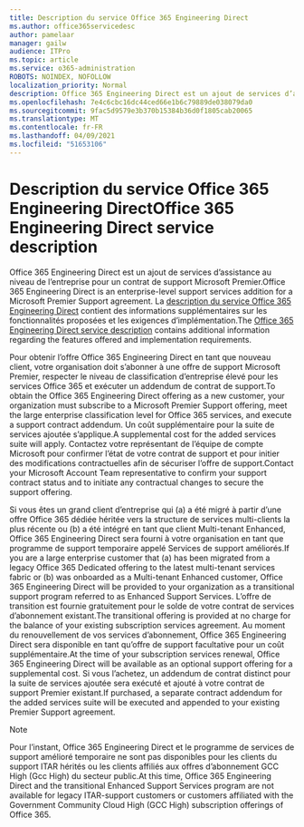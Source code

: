 ```yaml
---
title: Description du service Office 365 Engineering Direct
ms.author: office365servicedesc
author: pamelaar
manager: gailw
audience: ITPro
ms.topic: article
ms.service: o365-administration
ROBOTS: NOINDEX, NOFOLLOW
localization_priority: Normal
description: Office 365 Engineering Direct est un ajout de services d’assistance au niveau de l’entreprise pour un contrat de support Microsoft Premier. La description du service Office 365 Engineering Direct contient des informations supplémentaires sur les fonctionnalités proposées et les exigences d’implémentation.
ms.openlocfilehash: 7e4c6cbc16dc44ced66e1b6c79889de038079da0
ms.sourcegitcommit: 9fac5d9579e3b370b15384b36d0f1805cab20065
ms.translationtype: MT
ms.contentlocale: fr-FR
ms.lasthandoff: 04/09/2021
ms.locfileid: "51653106"
---
```

# <a name="office-365-engineering-direct-service-description"></a><span data-ttu-id="b744b-104">Description du service Office 365 Engineering Direct</span><span class="sxs-lookup"><span data-stu-id="b744b-104">Office 365 Engineering Direct service description</span></span>

<span data-ttu-id="b744b-105">Office 365 Engineering Direct est un ajout de services d’assistance au niveau de l’entreprise pour un contrat de support Microsoft Premier.</span><span class="sxs-lookup"><span data-stu-id="b744b-105">Office 365 Engineering Direct is an enterprise-level support services addition for a Microsoft Premier Support agreement.</span></span> <span data-ttu-id="b744b-106">La [description du service Office 365 Engineering Direct](https://github.com/MicrosoftDocs/OfficeDocs-O365ServiceDescriptions/blob/master/Office%20365%20Engineering%20Direct%20-%20Svc%20Desc%20(25mar2019).pdf) contient des informations supplémentaires sur les fonctionnalités proposées et les exigences d’implémentation.</span><span class="sxs-lookup"><span data-stu-id="b744b-106">The [Office 365 Engineering Direct service description](https://github.com/MicrosoftDocs/OfficeDocs-O365ServiceDescriptions/blob/master/Office%20365%20Engineering%20Direct%20-%20Svc%20Desc%20(25mar2019).pdf) contains additional information regarding the features offered and implementation requirements.</span></span>

<span data-ttu-id="b744b-107">Pour obtenir l’offre Office 365 Engineering Direct en tant que nouveau client, votre organisation doit s’abonner à une offre de support Microsoft Premier, respecter le niveau de classification d’entreprise élevé pour les services Office 365 et exécuter un addendum de contrat de support.</span><span class="sxs-lookup"><span data-stu-id="b744b-107">To obtain the Office 365 Engineering Direct offering as a new customer, your organization must subscribe to a Microsoft Premier Support offering, meet the large enterprise classification level for Office 365 services, and execute a support contract addendum.</span></span> <span data-ttu-id="b744b-108">Un coût supplémentaire pour la suite de services ajoutée s’applique.</span><span class="sxs-lookup"><span data-stu-id="b744b-108">A supplemental cost for the added services suite will apply.</span></span> <span data-ttu-id="b744b-109">Contactez votre représentant de l’équipe de compte Microsoft pour confirmer l’état de votre contrat de support et pour initier des modifications contractuelles afin de sécuriser l’offre de support.</span><span class="sxs-lookup"><span data-stu-id="b744b-109">Contact your Microsoft Account Team representative to confirm your support contract status and to initiate any contractual changes to secure the support offering.</span></span> 

<span data-ttu-id="b744b-110">Si vous êtes un grand client d’entreprise qui (a) a été migré à partir d’une offre Office 365 dédiée héritée vers la structure de services multi-clients la plus récente ou (b) a été intégré en tant que client Multi-tenant Enhanced, Office 365 Engineering Direct sera fourni à votre organisation en tant que programme de support temporaire appelé Services de support améliorés.</span><span class="sxs-lookup"><span data-stu-id="b744b-110">If you are a large enterprise customer that (a) has been migrated from a legacy Office 365 Dedicated offering to the latest multi-tenant services fabric or (b) was onboarded as a Multi-tenant Enhanced customer, Office 365 Engineering Direct will be provided to your organization as a transitional support program referred to as Enhanced Support Services.</span></span> <span data-ttu-id="b744b-111">L’offre de transition est fournie gratuitement pour le solde de votre contrat de services d’abonnement existant.</span><span class="sxs-lookup"><span data-stu-id="b744b-111">The transitional offering is provided at no charge for the balance of your existing subscription services agreement.</span></span> <span data-ttu-id="b744b-112">Au moment du renouvellement de vos services d’abonnement, Office 365 Engineering Direct sera disponible en tant qu’offre de support facultative pour un coût supplémentaire.</span><span class="sxs-lookup"><span data-stu-id="b744b-112">At the time of your subscription services renewal, Office 365 Engineering Direct will be available as an optional support offering for a supplemental cost.</span></span> <span data-ttu-id="b744b-113">Si vous l’achetez, un addendum de contrat distinct pour la suite de services ajoutée sera exécuté et ajouté à votre contrat de support Premier existant.</span><span class="sxs-lookup"><span data-stu-id="b744b-113">If purchased, a separate contract addendum for the added services suite will be executed and appended to your existing Premier Support agreement.</span></span>

> [!NOTE]
> <span data-ttu-id="b744b-114">Pour l’instant, Office 365 Engineering Direct et le programme de services de support amélioré temporaire ne sont pas disponibles pour les clients du support ITAR hérités ou les clients affiliés aux offres d’abonnement GCC High (Gcc High) du secteur public.</span><span class="sxs-lookup"><span data-stu-id="b744b-114">At this time, Office 365 Engineering Direct and the transitional Enhanced Support Services program are not available for legacy ITAR-support customers or customers affiliated with the Government Community Cloud High (GCC High) subscription offerings of Office 365.</span></span>
